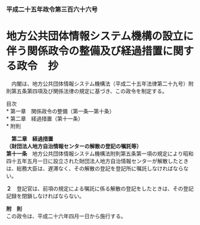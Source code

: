 ### 平成二十五年政令第三百六十六号  
# 地方公共団体情報システム機構の設立に伴う関係政令の整備及び経過措置に関する政令　抄  
　内閣は、地方公共団体情報システム機構法（平成二十五年法律第二十九号）附則第五条第四項及び関係法律の規定に基づき、この政令を制定する。  
  
目次  
	* 第一章　関係政令の整備（第一条―第十条）  
	* 第二章　経過措置（第十一条）  
	* 附則  
  
&emsp;**第二章　経過措置**  
**（財団法人地方自治情報センターの解散の登記の嘱託等）**  
**第十一条**　地方公共団体情報システム機構法附則第五条第一項の規定により昭和四十五年五月一日に設立された財団法人地方自治情報センターが解散したときは、総務大臣は、遅滞なく、その解散の登記を登記所に嘱託しなければならない。  
  
**２**　登記官は、前項の規定による嘱託に係る解散の登記をしたときは、その登記記録を閉鎖しなければならない。  
  
**附　則**  
この政令は、平成二十六年四月一日から施行する。  
  
